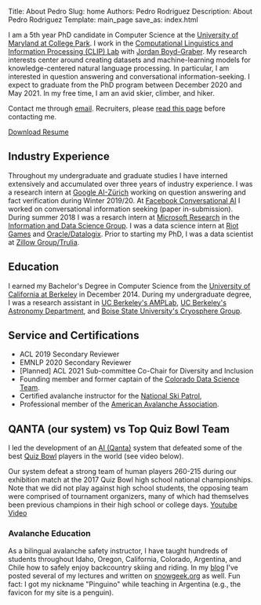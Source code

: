 Title: About Pedro
Slug: home
Authors: Pedro Rodriguez
Description: About Pedro Rodriguez
Template: main_page
save_as: index.html

I am a 5th year PhD candidate in Computer Science at the [University of Maryland at College Park](http://www.cs.umd.edu/).
I work in the [Computational Linguistics and Information Processing (CLIP) Lab](https://wiki.umiacs.umd.edu/clip/index.php/Main_Page) with [Jordan Boyd-Graber](http://www.umiacs.umd.edu/~jbg/).
My research interests center around creating datasets and machine-learning models for knowledge-centered natural language processing.
In particular, I am interested in question answering and conversational information-seeking.
I expect to graduate from the PhD program between December 2020 and May 2021.
In my free time, I am an avid skier, climber, and hiker. 

Contact me through <a target="_blank" href="https://mailhide.io/e/wbfjM">email</a>. Recruiters, please [read this page](/recruiting) before contacting me.

<a class="button small common-button" style="width:200px;" href="{filename}/resume.pdf" target="_blank">Download Resume</a>


## Industry Experience

Throughout my undergraduate and graduate studies I have interned extensively and accumulated over three years of industry experience. I was a research intern at [Google AI-Zürich](https://ai.google/research/join-us/zurich/) working on question answering and fact verification during Winter 2019/20.
At [Facebook Conversational AI](https://ai.facebook.com/research/conversational-ai) I worked on conversational information seeking (paper in-submission).
During summer 2018 I was a resarch intern at [Microsoft Research](https://www.microsoft.com/en-us/research) in the [Information and Data Science Group](https://www.microsoft.com/en-us/research/group/information-and-data-sciences/).
I was a data science intern at [Riot Games](https://youtu.be/jsRVA-HXZQc) and [Oracle/Datalogix](https://cloud.oracle.com/data-cloud).
Prior to starting my PhD, I was a data scientist at [Zillow Group/Trulia](https://www.trulia.com/about/careers/).

## Education

I earned my Bachelor's Degree in Computer Science from the [University of California at Berkeley](https://eecs.berkeley.edu/) in December 2014.
During my undergraduate degree, I was a research assistant in [UC Berkeley's AMPLab](https://amplab.cs.berkeley.edu/), [UC Berkeley's Astronomy Department](https://sites.google.com/site/cftdinfo/), and [Boise State University's Cryosphere Group](https://earth.boisestate.edu/cryogars/).


## Service and Certifications

* ACL 2019 Secondary Reviewer
* EMNLP 2020 Secondary Reviewer
* [Planned] ACL 2021 Sub-committee Co-Chair for Diversity and Inclusion
* Founding member and former captain of the [Colorado Data Science Team](http://codata.colorado.edu).
* Certified avalanche instructor for the [National Ski Patrol](http://nsp.org/), 
* Professional member of the [American Avalanche Association](https://www.americanavalancheassociation.org/).


## QANTA (our system) vs Top Quiz Bowl Team

I led the development of an [AI (Qanta)](https://qanta.org) system that defeated some of
the best [Quiz Bowl](https://en.wikipedia.org/wiki/Quiz_bowl) players in the
world (see video below).

Our system defeat a strong team of human players 260-215 during our exhibition match at the 2017 Quiz Bowl high school national championships.
Note that we did not play against high school students, the opposing team were comprised of tournament organizers, many of which had themselves been previous champions in their high school or college days. [Youtube Video](https://www.youtube.com/embed/bYFqMINXayc)

### Avalanche Education

As a bilingual avalanche safety instructor, I have taught hundreds of students throughout Idaho, Oregon, California, Colorado, Argentina, and Chile how to safely enjoy backcountry skiing and riding.
In my [blog](https://www.pedro.ai/blog) I've posted several of my lectures and written on [snowgeek.org](https://snowgeek.org) as well. Fun fact: I got my nickname "Pinguino" while teaching in Argentina (e.g., the favicon for my site is a penguin).
